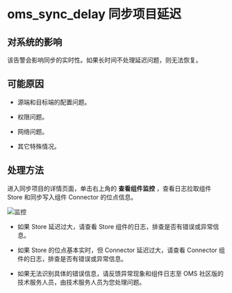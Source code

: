 # oms_sync_delay 同步项目延迟 



## 对系统的影响 

该告警会影响同步的实时性。如果长时间不处理延迟问题，则无法恢复。

## 可能原因 

* 源端和目标端的配置问题。

  

* 权限问题。

  

* 网络问题。

  

* 其它特殊情况。

  




## 处理方法 

进入同步项目的详情页面，单击右上角的 **查看组件监控** ，查看日志拉取组件 Store 和同步写入组件 Connector 的位点信息。

![监控](../images/p282039.png)

* 如果 Store 延迟过大，请查看 Store 组件的日志，排查是否有错误或异常信息。

  

* 如果 Store 的位点基本实时，但 Connector 延迟过大，请查看 Connector 组件的日志，排查是否有错误或异常信息。

  

* 如果无法识别具体的错误信息，请反馈异常现象和组件日志至 OMS 社区版的技术服务人员，由技术服务人员为您处理问题。

  




